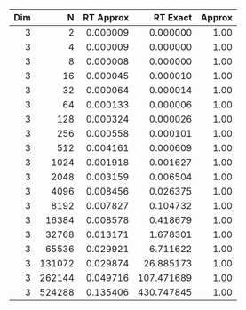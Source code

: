 | **Dim** | **N**  | **RT Approx** | **RT Exact** | **Approx** |
|--------:|-------:|--------------:|-------------:|-----------:|
| 3       | 2      | 0.000009      | 0.000000     | 1.00       |
| 3       | 4      | 0.000009      | 0.000000     | 1.00       |
| 3       | 8      | 0.000008      | 0.000000     | 1.00       |
| 3       | 16     | 0.000045      | 0.000010     | 1.00       |
| 3       | 32     | 0.000064      | 0.000014     | 1.00       |
| 3       | 64     | 0.000133      | 0.000006     | 1.00       |
| 3       | 128    | 0.000324      | 0.000026     | 1.00       |
| 3       | 256    | 0.000558      | 0.000101     | 1.00       |
| 3       | 512    | 0.004161      | 0.000609     | 1.00       |
| 3       | 1024   | 0.001918      | 0.001627     | 1.00       |
| 3       | 2048   | 0.003159      | 0.006504     | 1.00       |
| 3       | 4096   | 0.008456      | 0.026375     | 1.00       |
| 3       | 8192   | 0.007827      | 0.104732     | 1.00       |
| 3       | 16384  | 0.008578      | 0.418679     | 1.00       |
| 3       | 32768  | 0.013171      | 1.678301     | 1.00       |
| 3       | 65536  | 0.029921      | 6.711622     | 1.00       |
| 3       | 131072 | 0.029874      | 26.885173    | 1.00       |
| 3       | 262144 | 0.049716      | 107.471689   | 1.00       |
| 3       | 524288 | 0.135406      | 430.747845   | 1.00       |

